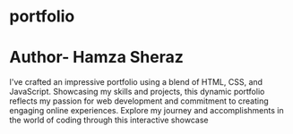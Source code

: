 # portfolio
# Author- Hamza Sheraz
I've crafted an impressive portfolio using a blend of HTML, CSS, and JavaScript. Showcasing my skills and projects, this dynamic portfolio reflects my passion for web development and commitment to creating engaging online experiences. Explore my journey and accomplishments in the world of coding through this interactive showcase
